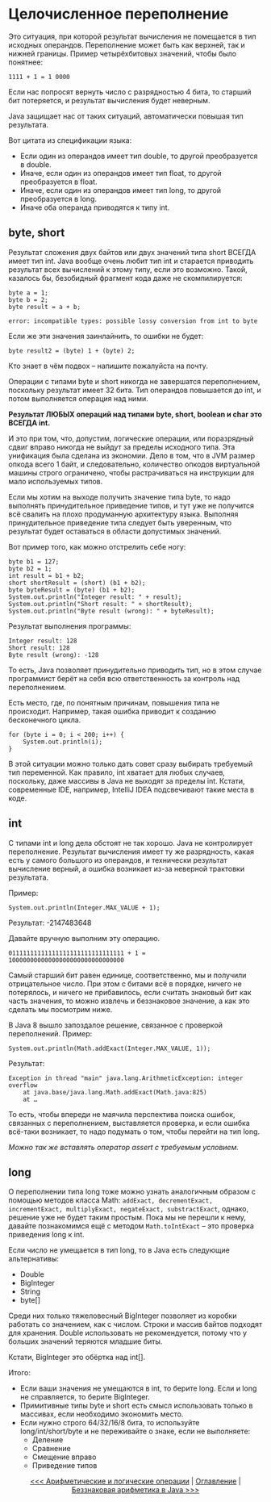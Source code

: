 Целочисленное переполнение
==========================

Это ситуация, при которой результат вычисления не помещается в тип исходных операндов. Переполнение может быть как верхней, так и нижней границы. Пример четырёхбитовых значений, чтобы было понятнее:

```
1111 + 1 = 1 0000
```

Если нас попросят вернуть число с разрядностью 4 бита, то старший бит потеряется, и результат вычисления будет неверным.

Java защищает нас от таких ситуаций, автоматически повышая тип результата.

Вот цитата из спецификации языка:

*	Если один из операндов имеет тип double, то другой преобразуется в double.
*	Иначе, если один из операндов имеет тип float, то другой преобразуется в float.
*	Иначе, если один из операндов имеет тип long, то другой преобразуется в long.
*	Иначе оба операнда приводятся к типу int.

byte, short
-----------

Результат сложения двух байтов или двух значений типа short ВСЕГДА имеет тип int. Java вообще очень любит тип int и старается приводить результат всех вычислений к этому типу, если это возможно. Такой, казалось бы, безобидный фрагмент кода даже не скомпилируется:

```
byte a = 1;
byte b = 2;
byte result = a + b;

error: incompatible types: possible lossy conversion from int to byte
```

Если же эти значения заинлайнить, то ошибки не будет:

```
byte result2 = (byte) 1 + (byte) 2;
```

Кто знает в чём подвох – напишите пожалуйста на почту.

Операции с типами byte и short никогда не завершатся переполнением, поскольку результат имеет 32 бита. Тип операндов повышается до int, и потом выполняется операция над ними.

**Результат ЛЮБЫХ операций над типами byte, short, boolean и char это ВСЕГДА int.**

И это при том, что, допустим, логические операции, или поразрядный сдвиг вправо никогда не выйдут за пределы исходного типа. Эта унификация была сделана из экономии. Дело в том, что в JVM размер опкода всего 1 байт, и следовательно, количество опкодов виртуальной машины строго ограничено, чтобы растрачиваться на инструкции для мало используемых типов.

Если мы хотим на выходе получить значение типа byte, то надо выполнять принудительное приведение типов, и тут уже не получится всё свалить на плохо продуманную архитектуру языка. Выполняя принудительное приведение типа следует быть уверенным, что результат будет оставаться в области допустимых значений.

Вот пример того, как можно отстрелить себе ногу:

```
byte b1 = 127;
byte b2 = 1;
int result = b1 + b2;
short shortResult = (short) (b1 + b2);
byte byteResult = (byte) (b1 + b2);
System.out.println("Integer result: " + result);
System.out.println("Short result: " + shortResult);
System.out.println("Byte result (wrong): " + byteResult);
```

Результат выполнения программы:

```
Integer result: 128
Short result: 128
Byte result (wrong): -128
```

То есть, Java позволяет принудительно приводить тип, но в этом случае программист берёт на себя всю ответственность за контроль над переполнением.

Есть место, где, по понятным причинам, повышения типа не происходит. Например, такая ошибка приводит к созданию бесконечного цикла.

```
for (byte i = 0; i < 200; i++) {
    System.out.println(i);
}
```

В этой ситуации можно только дать совет сразу выбирать требуемый тип переменной. Как правило, int хватает для любых случаев, поскольку, даже массивы в Java не выходят за пределы int. Кстати, современные IDE, например, IntelliJ IDEA подсвечивают такие места в коде.

int
---

С типами int и long дела обстоят не так хорошо. Java не контролирует переполнение. Результат вычисления имеет ту же разрядность, какая есть у самого большого из операндов, и технически результат вычисление верный, а ошибка возникает из-за неверной трактовки результата.

Пример:

```
System.out.println(Integer.MAX_VALUE + 1);
```

Результат: -2147483648

Давайте вручную выполним эту операцию.

```
01111111111111111111111111111111 + 1 = 10000000000000000000000000000000
```

Самый старший бит равен единице, соответственно, мы и получили отрицательное число. При этом с битами всё в порядке, ничего не потерялось, и ничего не прибавилось, если считать знаковый бит как часть значения, то можно извлечь и беззнаковое значение, а как это сделать мы посмотрим ниже.

В Java 8 вышло запоздалое решение, связанное с проверкой переполнений. Пример:

```
System.out.println(Math.addExact(Integer.MAX_VALUE, 1));
```

Результат:

```
Exception in thread "main" java.lang.ArithmeticException: integer overflow
	at java.base/java.lang.Math.addExact(Math.java:825)
	at …
```

То есть, чтобы впереди не маячила перспектива поиска ошибок, связанных с переполнением, выставляется проверка, и если ошибка всё-таки возникает, то надо подумать о том, чтобы перейти на тип long.

*Можно так же вставлять оператор assert с требуемым условием.*


long
----

О переполнении типа long тоже можно узнать аналогичным образом с помощью методов класса Math: `addExact, decrementExact, incrementExact, multiplyExact, negateExact, substractExact`, однако, решение уже не будет таким простым. Пока мы не перешли к нему, давайте познакомимся ещё с методом `Math.toIntExact` – это проверка приведения long к int.

Если число не умещается в тип long, то в Java есть следующие альтернативы:

*	Double
*	BigInteger
*	String
*	byte[]

Среди них только тяжеловесный BigInteger позволяет из коробки работать со значением, как с числом. Строки и массив байтов подходят для хранения. Double использовать не рекомендуется, потому что у больших значений теряются младшие биты.

Кстати, BigInteger это обёртка над int[].

Итого:

*	Если ваши значения не умещаются в int, то берите long. Если и long не справляется, то берите BigInteger.
*	Примитивные типы byte и short есть смысл использовать только в массивах, если необходимо экономить место.
*	Если нужно строго 64/32/16/8 бита, то используйте long/int/short/byte и не переживайте о знаке, если не выполняете:
    *	Деление
    *	Сравнение
    *	Смещение вправо
    *	Приведение типов

<div align="center">
	
   <a href="numbers-operations.md"><<< Арифметические и логические операции</a> | <a href="toc.md">Оглавление</a> | <a href="unsigned-arithmetics-java.md">Беззнаковая арифметика в Java >>></a>
</div>
